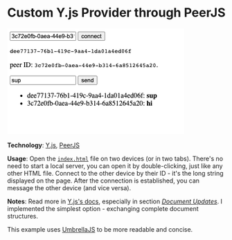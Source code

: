 # Custom Y.js Provider through PeerJS

![screenshot](screenshot.png)

**Technology**: [Y.js](https://yjs.dev/), [PeerJS](https://peerjs.com/) 

**Usage**: Open the [`index.html`](index.html) file on two devices (or in two tabs). There's no need to start a local server, you can open it by double-clicking, just like any other HTML file. Connect to the other device by their ID - it's the long string displayed on the page. After the connection is established, you can message the other device (and vice versa).

**Notes**: Read more in [Y.js's docs](https://docs.yjs.dev/), especially in section [*Document Updates*](https://docs.yjs.dev/api/document-updates). I implemented the simplest option - exchanging complete document structures.

This example uses [UmbrellaJS](https://umbrellajs.com/) to be more readable and concise.
